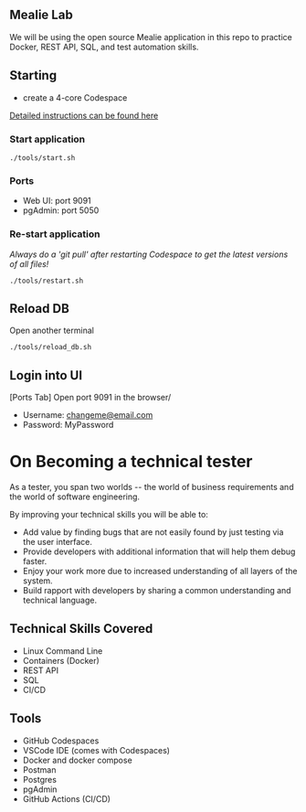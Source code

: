 ## Mealie Lab

We will be using the open source Mealie application in this repo to practice Docker, REST API, SQL, and test automation skills.
## Starting

* create a 4-core Codespace

[Detailed instructions can be found here](https://docs.google.com/document/d/1arfJBQAhYe02ek36FT0OApo2p6GFg9P1NPmiWTeaJEs/edit)

### Start application

```
./tools/start.sh
```

### Ports

* Web UI: port 9091
* pgAdmin: port 5050

### Re-start application

*Always do a 'git pull' after restarting Codespace to get the latest versions of all files!* 

```
./tools/restart.sh
```


## Reload DB

Open another terminal

```
./tools/reload_db.sh
```

## Login into UI

[Ports Tab] Open port 9091 in the browser/
* Username: changeme@email.com
* Password: MyPassword

# On Becoming a technical tester

As a tester, you span two worlds -- the world of business requirements and the world of software engineering. 

By improving your technical skills you will be able to:

* Add value by finding bugs that are not easily found by just testing via the user interface.
* Provide developers with additional information that will help them debug faster.
* Enjoy your work more due to increased understanding of all layers of the system.
* Build rapport with developers by sharing a common understanding and technical language.

## Technical Skills Covered

* Linux Command Line
* Containers (Docker)
* REST API
* SQL
* CI/CD

## Tools

* GitHub Codespaces
* VSCode IDE (comes with Codespaces)
* Docker and docker compose
* Postman
* Postgres
* pgAdmin
* GitHub Actions (CI/CD)


